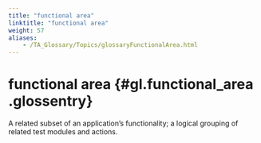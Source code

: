 ```yaml
--- 
title: "functional area"
linktitle: "functional area"
weight: 57
aliases: 
    - /TA_Glossary/Topics/glossaryFunctionalArea.html
---
```

# functional area {#gl.functional_area .glossentry}

A related subset of an application’s functionality; a logical grouping of related test modules and actions.

